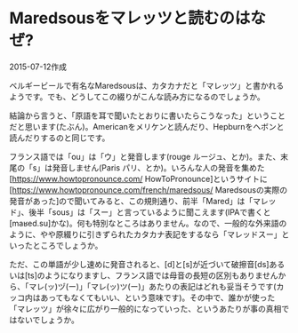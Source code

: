# Maredsousをマレッツと読むのはなぜ?

2015-07-12作成

ベルギービールで有名なMaredsousは、カタカナだと「マレッツ」と書かれるようです。でも、どうしてこの綴りがこんな読み方になるのでしょうか。

結論から言うと、「原語を耳で聞いたとおりに書いたらこうなった」ということだと思います(たぶん)。Americanをメリケンと読んだり、Hepburnをヘボンと読んだりするのと同じです。

フランス語では「ou」は「ウ」と発音します(rouge ルージュ、とか)。また、末尾の「s」は発音しません(Paris パリ、とか)。いろんな人の発音を集めた[https://www.howtopronounce.com/ HowToPronounce]というサイトに[https://www.howtopronounce.com/french/maredsous/ Maredsousの実際の発音があった]ので聞いてみると、この規則通り、前半「Mared」は「マレッド」、後半「sous」は「スー」と言っているように聞こえます(IPAで書くと[maʁed.su]かな)。何も特別なところはありません。なので、一般的な外来語のように、やや原綴りに引きずられたカタカナ表記をするなら「マレッドスー」といったところでしょうか。

ただ、この単語が少し速めに発音されると、[d]と[s]が近づいて破擦音[ds]あるいは[ts]のようになりますし、フランス語では母音の長短の区別もありませんから、「マレ(ッ)ヅ(ー)」「マレ(ッ)ツ(ー)」あたりの表記はどれも妥当そうです(カッコ内はあってもなくてもいい、という意味です)。その中で、誰かが使った「マレッツ」が徐々に広がり一般的になっていった、というあたりが事の真相ではないでしょうか。
